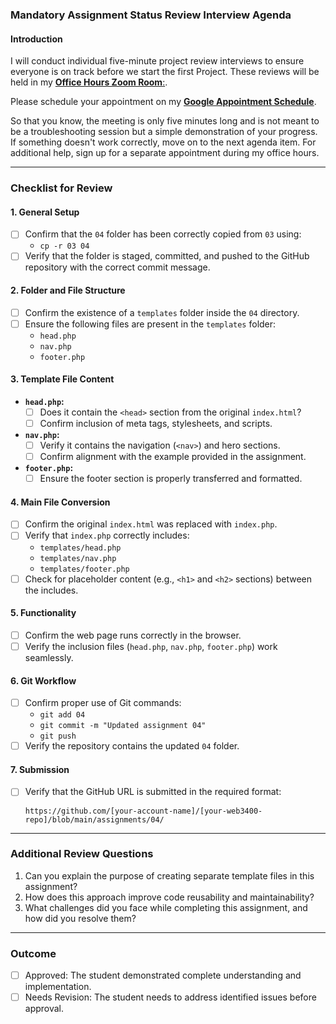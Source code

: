 ### **Mandatory Assignment Status Review Interview Agenda**

#### **Introduction**
I will conduct individual five-minute project review interviews to ensure everyone is on track before we start the first Project. These reviews will be held in my [**Office Hours Zoom Room**:](https://weber.zoom.us/j/8013088825).

Please schedule your appointment on my [**Google Appointment Schedule**](https://calendar.app.google/3vPCRWodiuWML1HZ6).

So that you know, the meeting is only five minutes long and is not meant to be a troubleshooting session but a simple demonstration of your progress. If something doesn't work correctly, move on to the next agenda item. For additional help, sign up for a separate appointment during my office hours.

---

### **Checklist for Review**

#### **1. General Setup**
- [ ] Confirm that the `04` folder has been correctly copied from `03` using:
  - `cp -r 03 04`
- [ ] Verify that the folder is staged, committed, and pushed to the GitHub repository with the correct commit message.

#### **2. Folder and File Structure**
- [ ] Confirm the existence of a `templates` folder inside the `04` directory.
- [ ] Ensure the following files are present in the `templates` folder:
  - `head.php`
  - `nav.php`
  - `footer.php`

#### **3. Template File Content**
- **`head.php`:**
  - [ ] Does it contain the `<head>` section from the original `index.html`?
  - [ ] Confirm inclusion of meta tags, stylesheets, and scripts.
- **`nav.php`:**
  - [ ] Verify it contains the navigation (`<nav>`) and hero sections.
  - [ ] Confirm alignment with the example provided in the assignment.
- **`footer.php`:**
  - [ ] Ensure the footer section is properly transferred and formatted.

#### **4. Main File Conversion**
- [ ] Confirm the original `index.html` was replaced with `index.php`.
- [ ] Verify that `index.php` correctly includes:
  - `templates/head.php`
  - `templates/nav.php`
  - `templates/footer.php`
- [ ] Check for placeholder content (e.g., `<h1>` and `<h2>` sections) between the includes.

#### **5. Functionality**
- [ ] Confirm the web page runs correctly in the browser.
- [ ] Verify the inclusion files (`head.php`, `nav.php`, `footer.php`) work seamlessly.

#### **6. Git Workflow**
- [ ] Confirm proper use of Git commands:
  - `git add 04`
  - `git commit -m "Updated assignment 04"`
  - `git push`
- [ ] Verify the repository contains the updated `04` folder.

#### **7. Submission**
- [ ] Verify that the GitHub URL is submitted in the required format:
  ```
  https://github.com/[your-account-name]/[your-web3400-repo]/blob/main/assignments/04/
  ```
---

### **Additional Review Questions**
1. Can you explain the purpose of creating separate template files in this assignment?
2. How does this approach improve code reusability and maintainability?
3. What challenges did you face while completing this assignment, and how did you resolve them?

---

### **Outcome**
- [ ] Approved: The student demonstrated complete understanding and implementation.
- [ ] Needs Revision: The student needs to address identified issues before approval.
